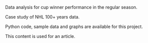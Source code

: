 Data analysis for cup winner performance in the regular season.

Case study of NHL 100+ years data.

Python code, sample data and graphs are available for this project.

This content is used for an article.